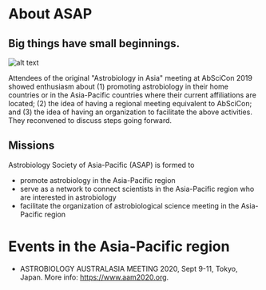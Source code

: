 # About ASAP

## Big things have small beginnings.

![alt text](https://higherlogicdownload.s3.amazonaws.com/AGU/734326d9-60a8-44e1-a26a-4592aff90992/UploadedImages/AbsiCon/AbSciCon_Space_Needle_Firs_Stars_Logo_322x275.jpg)

Attendees of the original "Astrobiology in Asia" meeting at AbSciCon 2019 showed enthusiasm about (1) promoting astrobiology in their home countries or in the Asia-Pacific countries where their current affiliations are located; (2) the idea of having a regional meeting equivalent to AbSciCon; and (3) the idea of having an organization to facilitate the above activities. They reconvened to discuss steps going forward.

## Missions

Astrobiology Society of Asia-Pacific (ASAP) is formed to
* promote astrobiology in the Asia-Pacific region
* serve as a network to connect scientists in the Asia-Pacific region who are interested in astrobiology
* facilitate the organization of astrobiological science meeting in the Asia-Pacific region

# Events in the Asia-Pacific region
* ASTROBIOLOGY AUSTRALASIA MEETING 2020, Sept 9-11, Tokyo, Japan. More info: https://www.aam2020.org.
